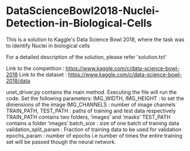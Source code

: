 # DataScienceBowl2018-Nuclei-Detection-in-Biological-Cells

This is a solution to Kaggle's Data Science Bowl 2018, where the task was to identify Nuclei in biological cells 

For a detailed description of the solution, please refer 'solution.txt'

Link to the competition : https://www.kaggle.com/c/data-science-bowl-2018
Link to the dataset : https://www.kaggle.com/c/data-science-bowl-2018/data

unet_driver.py contains the main method. Executing the file will run the code.
Set the following parameters:
  IMG_WIDTH, IMG_HEIGHT : to set the dimensions of the image
  IMG_CHANNELS : number of image channels
  TRAIN_PATH, TEST_PATH : paths of training and test data respectively TRAIN_PATH contains two folders, ‘images’ and ‘masks’ TEST_PATH contains a folder ‘images’
  batch_size : size of one batch of training data
  validation_split_param : Fraction of training data to be used for validation
  epochs_param : number of epochs i.e number of times the entire training set will be passed though the neural network. 
